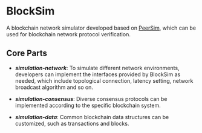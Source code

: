 # BlockSim
A blockchain network simulator developed based on [PeerSim](http://peersim.sourceforge.net/), which can be used for blockchain network protocol verification. 

## Core Parts
- ***simulation-network***: To simulate different network environments, developers can implement the interfaces provided by BlockSim as needed, which include topological connection, latency setting, network broadcast algorithm and so on.

- ***simulation-consensus***: Diverse consensus protocols can be implemented according to the specific blockchain system.

- ***simulation-data***: Common blockchain data structures can be customized, such as transactions and blocks.
